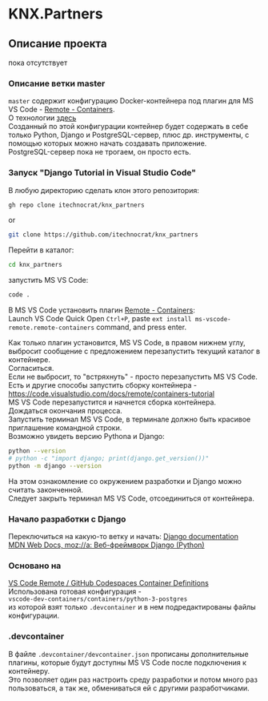 # KNX.Partners

## Описание проекта

пока отсутствует

### Описание ветки master

`master` содержит конфигурацию Docker-контейнера под плагин для MS VS Code - [Remote - Containers](https://marketplace.visualstudio.com/items?itemName=ms-vscode-remote.remote-containers).  
О технологии [здесь](https://code.visualstudio.com/docs/remote/remote-overview)  
Созданный по этой конфигурации контейнер будет содержать в себе только Python, Django и PostgreSQL-сервер, плюс др. инструменты, с помощью которых можно начать создавать приложение.  
PostgreSQL-сервер пока не трогаем, он просто есть.  
  
### Запуск "Django Tutorial in Visual Studio Code"

В любую директорию сделать клон этого репозитория:  

```sh
gh repo clone itechnocrat/knx_partners
```

or  

```sh
git clone https://github.com/itechnocrat/knx_partners
```

Перейти в каталог:  

```sh
cd knx_partners
```

запустить MS VS Code:  

```sh
code .
```

В MS VS Code установить плагин [Remote - Containers](https://marketplace.visualstudio.com/items?itemName=ms-vscode-remote.remote-containers):  
Launch VS Code Quick Open `Ctrl+P`, paste `ext install ms-vscode-remote.remote-containers` command, and press enter.  

Как только плагин установится, MS VS Code, в правом нижнем углу, выбросит сообщение с предложением перезапустить текущий каталог в контейнере.  
Согласиться.  
Если не выбросит, то "встряхнуть" - просто перезапустить MS VS Code.  
Есть и другие способы запустить сборку контейнера - <https://code.visualstudio.com/docs/remote/containers-tutorial>  
MS VS Code перезапустится и начнется сборка контейнера.  
Дождаться окончания процесса.  
Запустить терминал MS VS Code, в терминале должно быть красивое приглашение командной строки.  
Возможно увидеть версию Pythona и Django:  

```sh
python --version
# python -c "import django; print(django.get_version())"
python -m django --version
```

На этом ознакомление со окружением разработки и Django можно считать законченной.  
Следует закрыть терминал MS VS Code, отсоединиться от контейнера.  

### Начало разработки с Django

Переключиться на какую-то ветку и начать:
[Django documentation](https://docs.djangoproject.com/en/3.1/)  
[MDN Web Docs, moz://a: Веб-фреймворк Django (Python)](https://developer.mozilla.org/en-US/docs/Learn/Server-side/Django)  

### Основано на

[VS Code Remote / GitHub Codespaces Container Definitions](https://github.com/microsoft/vscode-dev-containers)  
Использована готовая конфигурация -  
`vscode-dev-containers/containers/python-3-postgres`  
из которой взят только `.devcontainer` и в нем подредактированы файлы конфигурации.  

### .devcontainer

В файле `.devcontainer/devcontainer.json` прописаны дополнительные плагины, которые будут доступны MS VS Code после подключения к контейнеру.  
Это позволяет один раз настроить среду разработки и потом много раз пользоваться, а так же, обмениваться ей с другими разработчиками.  
